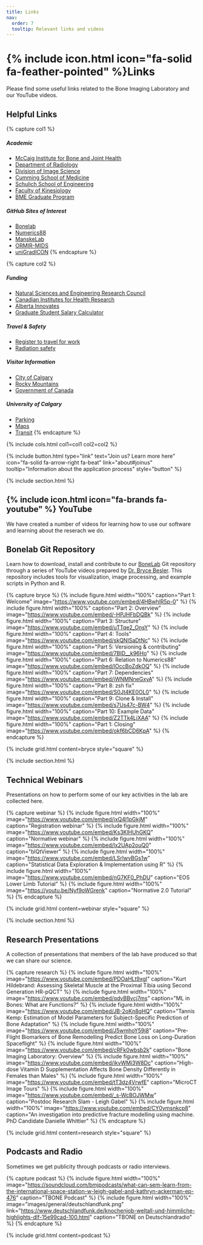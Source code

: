 ```yaml
---
title: Links
nav:
  order: 7
  tooltip: Relevant links and videos
---
```


# {% include icon.html icon="fa-solid fa-feather-pointed" %}Links

Please find some useful links related to the Bone Imaging Laboratory and our YouTube videos.

## Helpful Links

{% capture col1 %}
##### Academic
- [McCaig Institute for Bone and Joint Health](https://mccaig.ucalgary.ca/)
- [Department of Radiology](https://www.ucalgary.ca/radiology/)
- [Division of Image Science](https://www.ucalgary.ca/image-science/)
- [Cumming School of Medicine](https://cumming.ucalgary.ca/)
- [Schulich School of Engineering](https://schulich.ucalgary.ca/)
- [Faculty of Kinesiology](https://kinesiology.ucalgary.ca/)
- [BME Graduate Program](https://www.ucalgary.ca/bme/graduate)

##### GitHub Sites of Interest
- [Bonelab](https://github.com/Bonelab)
- [Numerics88](https://github.com/Numerics88)
- [ManskeLab](https://github.com/ManskeLab)
- [ORMIR-MIDS](https://github.com/ormir-mids)
- [uniGradICON](https://github.com/uncbiag/uniGradICON)
{% endcapture %}

{% capture col2 %}
##### Funding
- [Natural Sciences and Engineering Research Council](https://www.nserc-crsng.gc.ca/index_eng.asp)
- [Canadian Institutes for Health Research](https://cihr-irsc.gc.ca/e/193.html)
- [Alberta Innovates](https://albertainnovates.ca/)
- [Graduate Student Salary Calculator](https://bonelab.github.io/salarycalc/index.html)

##### Travel & Safety
- [Register to travel for work](https://www.ucalgary.ca/risk/risk-management-insurance/travel/register-travel)
- [Radiation safety](https://www.radiologyinfo.org/en/info.cfm?pg=safety-xray)

##### Visitor Information
- [City of Calgary](https://www.calgary.ca/)
- [Rocky Mountains](http://www.canadianrockies.net/)
- [Government of Canada](https://www.canada.ca/en/immigration-refugees-citizenship/services/study-canada.html)

##### University of Calgary
- [Parking](https://www.ucalgary.ca/ancillary/parking/parking-permits/find-parking)
- [Maps](https://www.ucalgary.ca/about/our-campuses/campus-maps-and-room-finder)
- [Transit](https://www.ucalgary.ca/sites/default/files/teams/157/Main-Campus-Transit_20230831.pdf)
{% endcapture %}

{%
  include cols.html
  col1=col1
  col2=col2
%}

{% 
  include button.html 
  type="link"
  text="Join us? Learn more here"
  icon="fa-solid fa-arrow-right fa-beat"
  link="about#joinus"
  tooltip="Information about the application process"
  style="button" 
%}

{% include section.html %}

## {% include icon.html icon="fa-brands fa-youtube" %} YouTube
We have created a number of videos for learning how to use our software and learning about the reserach we do.

## Bonelab Git Repository
Learn how to download, install and contribute to our [BoneLab](https://github.com/Bonelab/Bonelab) Git repository through a series of YouTube videos prepared by [Dr. Bryce Besler](_members/bryce-besler.md). This repository includes tools for visualization, image processing, and example scripts in Python and R. 

{% capture bryce %}
{% include figure.html width="100%" caption="Part 1: Welcome" image="https://www.youtube.com/embed/4HBwhlR5p-0" %}
{% include figure.html width="100%" caption="Part 2: Overview" image="https://www.youtube.com/embed/-HPJHFbDQBk" %}
{% include figure.html width="100%" caption="Part 3: Structure" image="https://www.youtube.com/embed/uTTqe2_OnsY" %}
{% include figure.html width="100%" caption="Part 4: Tools" image="https://www.youtube.com/embed/skQNISaDtNc" %}
{% include figure.html width="100%" caption="Part 5: Versioning & contributing" image="https://www.youtube.com/embed/7BID__k96Ho" %}
{% include figure.html width="100%" caption="Part 6: Relation to Numerics88" image="https://www.youtube.com/embed/IOccBoZdkOQ" %}
{% include figure.html width="100%" caption="Part 7: Dependencies" image="https://www.youtube.com/embed/iWNMNneGxyA" %}
{% include figure.html width="100%" caption="Part 8: zsh fix" image="https://www.youtube.com/embed/S0Jt4KE0OL0" %}
{% include figure.html width="100%" caption="Part 9: Clone & Install" image="https://www.youtube.com/embed/s7Us47c-BW4" %}
{% include figure.html width="100%" caption="Part 10: Example Data" image="https://www.youtube.com/embed/Z2TTk4LjXAA" %}
{% include figure.html width="100%" caption="Part 1: Closing" image="https://www.youtube.com/embed/okf6bCD6KpA" %}
{% endcapture %}

{%
  include grid.html
  content=bryce
  style="square"
%}

{% include section.html %}

## Technical Webinars
Presentations on how to perform some of our key activities in the lab are collected here.

{% capture webinar %}
{% include figure.html width="100%" image="https://www.youtube.com/embed/jxQ4l1pGkjM" caption="Registration webinar" %}
{% include figure.html width="100%" image="https://www.youtube.com/embed/Ks3KlHUhGKQ" caption="Normative webinar" %}
{% include figure.html width="100%" image="https://www.youtube.com/embed/lx2UAp2ouQ0" caption="blQtViewer" %}
{% include figure.html width="100%" image="https://www.youtube.com/embed/LSrIwvBGs1w" caption="Statistical Data Exploration &amp; Implementation using R" %}
{% include figure.html width="100%" image="https://www.youtube.com/embed/nG7KF0_PhDU" caption="EOS Lower Limb Tutorial" %}
{% include figure.html width="100%" image="https://youtu.be/Nyf9oWGrenk" caption="Normative 2.0 Tutorial" %}
{% endcapture %}

{%
  include grid.html
  content=webinar
  style="square"
%}

{% include section.html %}

## Research Presentations
A collection of presentations that members of the lab have produced so that we can share our science.

{% capture research %}
{% include figure.html width="100%" image="https://www.youtube.com/embed/PDOaHLt9xgI" caption="Kurt Hildebrand: Assessing Skeletal Muscle at the Proximal Tibia using Second Generation HR-pQCT" %}
{% include figure.html width="100%" image="https://www.youtube.com/embed/qdvBBvcj7ms" caption="ML in Bones: What are Functions?" %}
{% include figure.html width="100%" image="https://www.youtube.com/embed/JB-2oKn8qHQ" caption="Tannis Kemp: Estimation of Model Parameters for Subject-Specific Prediction of Bone Adaptation" %}
{% include figure.html width="100%" image="https://www.youtube.com/embed/J5wmhoY59j8" caption="Pre-Flight Biomarkers of Bone Remodelling Predict Bone Loss on Long-Duration Spaceflight" %}
{% include figure.html width="100%" image="https://www.youtube.com/embed/cRFk0wbsb2k" caption="Bone Imaging Laboratory: Overview" %}
{% include figure.html width="100%" image="https://www.youtube.com/embed/ikvWMi3W8Dc" caption="High-dose Vitamin D Supplementation Affects Bone Density Differently in Females than Males" %}
{% include figure.html width="100%" image="https://www.youtube.com/embed/tT3dz4VrwfE" caption="MicroCT Image Tours" %}
{% include figure.html width="100%" image="https://www.youtube.com/embed/_s-WcBOJWMw" caption="Postdoc Research Slam - Leigh Gabel" %}
{% include figure.html width="100%" image="https://www.youtube.com/embed/CY0ymsnkcp8" caption="An investigation into predictive fracture modelling using machine.  PhD Candidate Danielle Whittier" %}
{% endcapture %}

{%
  include grid.html
  content=research
  style="square"
%}

## Podcasts and Radio
Sometimes we get publicity through podcasts or radio interviews.

{% capture podcast %}
{% include figure.html width="100%" image="https://soundcloud.com/bmjpodcasts/what-can-sem-learn-from-the-international-space-station-w-leigh-gabel-and-kathryn-ackerman-ep-476" caption="TBONE Podcast" %}
{% include figure.html width="100%" image="images/general/deutschlandfunk.png" link="https://www.deutschlandfunk.de/knochenjob-weltall-und-himmliche-highlights-dlf-15e99cad-100.html" caption="TBONE on Deutschlandradio" %}
{% endcapture %}

{%
  include grid.html
  content=podcast
%}

